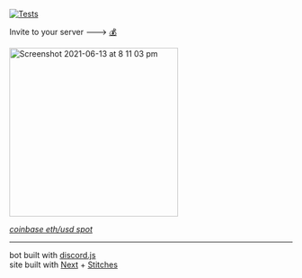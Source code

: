 [![Tests](https://github.com/hjoelh/Eth-Price-Bot/actions/workflows/tests.yml/badge.svg?branch=master)](https://github.com/hjoelh/Eth-Price-Bot/actions/workflows/tests.yml)

Invite to your server ---> [💰](https://discord.com/oauth2/authorize?client_id=736610809597264032&permissions=0&scope=bot)

[<img width="300" alt="Screenshot 2021-06-13 at 8 11 03 pm" src="https://user-images.githubusercontent.com/68335961/121819157-8808eb00-cc83-11eb-85c8-2636a7a5c084.png">](https://discord.com/oauth2/authorize?client_id=736610809597264032&permissions=0&scope=bot)

[*coinbase eth/usd spot*](https://developers.coinbase.com/api/v2#prices)

---

bot built with [discord.js](https://discord.js.org/#/)  
site built with [Next](https://nextjs.org) + [Stitches](https://stitches.dev)
